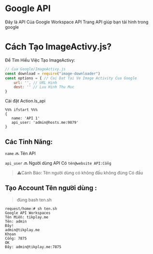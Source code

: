 # Google API
Đây là API Của Google Workspace API
Trang API giúp bạn tải hình trong google
# Cách Tạo ImageActivy.js?
Để Tìm Hiểu Việc Tạo ImageActivy:
```javascript
// Cua Google/ImageActivy.js
const download = require("image-downloader")
const options = { // Cai Dat Tai Ve Image Activity Cua Google
    url: '', // URL Hinh
    dest: '' // Luu Hinh Thu Muc
}
```
Cài đặt Action.ls_api
```
%%% ifstart %%%
{
   name: 'API 1'
   api_user: 'admin@hosts.me:9879'
}
```
## Các Tinh Năng:
`name` 
🔜 Tên API

`api_user`
🔜 Người dùng API Có `tên@website API:Cổng`


> ⚠️Cánh Báo: Tên người dùng có không đấu không đùng Có đấu 

## Tạo Account Tên người dùng :
> đùng bash ten.sh 

```
request/home:# sh ten.sh
Google API Workspaces 
Tên Miền: tikplay.me
Tên: admin
Đây!
admin@tikplay.me
Khoan
Cổng: 7875
OK
Đây: admin@tikplay.me:7875
```
